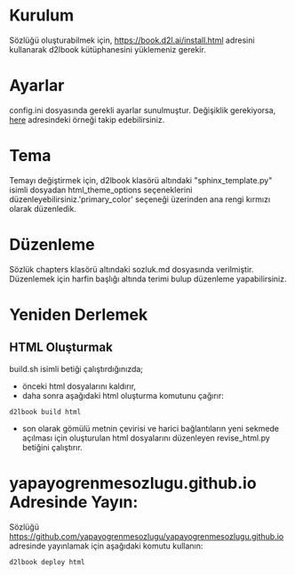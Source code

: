 # Kurulum
Sözlüğü oluşturabilmek için, <a href="https://book.d2l.ai/install.html">https://book.d2l.ai/install.html</a> adresini kullanarak d2lbook kütüphanesini yüklemeniz gerekir.

# Ayarlar
config.ini dosyasında gerekli ayarlar sunulmuştur. Değişiklik gerekiyorsa, <a href="https://github.com/d2l-ai/d2l-book/blob/master/d2lbook/config_default.ini">here</a> adresindeki örneği takip edebilirsiniz.

# Tema
Temayı değiştirmek için, d2lbook klasörü altındaki "sphinx_template.py" isimli dosyadan html_theme_options seçeneklerini düzenleyebilirsiniz.'primary_color' seçeneği üzerinden ana rengi kırmızı olarak düzenledik.

# Düzenleme  
Sözlük chapters klasörü altındaki sozluk.md dosyasında verilmiştir. Düzenlemek için harfin başlığı altında terimi bulup düzenleme yapabilirsiniz.

# Yeniden Derlemek
## HTML Oluşturmak
build.sh isimli betiği çalıştırdığınızda;

- önceki html dosyalarını kaldırır,
- daha sonra aşağıdaki html oluşturma komutunu çağırır:
```
d2lbook build html
```
- son olarak gömülü metnin çevirisi ve harici bağlantıların yeni sekmede açılması için oluşturulan html dosyalarını düzenleyen revise_html.py betiğini çalıştırır.

# yapayogrenmesozlugu.github.io Adresinde Yayın:
Sözlüğü https://github.com/yapayogrenmesozlugu/yapayogrenmesozlugu.github.io adresinde yayınlamak için aşağıdaki komutu kullanın:
```
d2lbook deploy html
```
